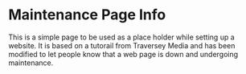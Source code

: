 # Maintenance Page Info

This is a simple page to be  used as a place holder while setting up a website. It is based on a tutorail from Traversey Media and has been modified to let people know that a web page is down and undergoing maintenance.


